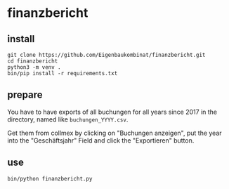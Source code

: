# finanzbericht

## install

```
git clone https://github.com/Eigenbaukombinat/finanzbericht.git
cd finanzbericht
python3 -m venv .
bin/pip install -r requirements.txt
```

## prepare

You have to have exports of all buchungen for all years since 2017 in the directory, named like `buchungen_YYYY.csv`.

Get them from collmex by clicking on "Buchungen anzeigen", put the year into the "Geschäftsjahr" Field and click the "Exportieren" button.

## use

```
bin/python finanzbericht.py
```
